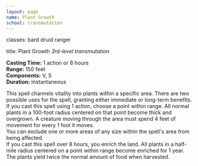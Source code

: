 ```yaml
---
layout: page
name: Plant Growth
school: transmutation
---
```

classes: bard
         druid
         ranger

title: Plant Growth 
_3rd-level transmutation_ 

**Casting Time:** 1 action or 8 hours    
**Range:** 150 feet    
**Components:** V, S    
**Duration:** Instantaneous 

This spell channels vitality into plants within a specific area. There are two possible uses for the spell, granting either immediate or long-term benefits.    
If you cast this spell using 1 action, choose a point within range. All normal plants in a 100-foot radius centered on that point become thick and overgrown. A creature moving through the area must spend 4 feet of movement for every 1 foot it moves.    
You can exclude one or more areas of any size within the spell's area from being affected.    
If you cast this spell over 8 hours, you enrich the land. All plants in a half-mile radius centered on a point within range become enriched for 1 year. The plants yield twice the normal amount of food when harvested. 